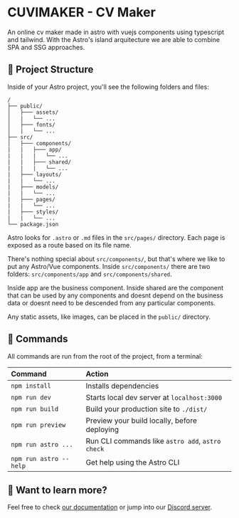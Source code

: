 # CUVIMAKER - CV Maker

An online cv maker made in astro with vuejs components using typescript and tailwind. With the Astro's island arquitecture we are able to combine SPA and SSG approaches.

## 🚀 Project Structure

Inside of your Astro project, you'll see the following folders and files:

```
/
├── public/
│   ├─── assets/
│   |   └── ...
│   ├─── fonts/
│   |   └── ...
├── src/
│   ├─── components/
|   |   ├─── app/
|   |   |   └── ...
|   |   ├─── shared/
|   |   |   └── ...
|   ├─── layouts/
|   |   └── ...
|   ├─── models/
|   |   └── ...
|   ├─── pages/
|   |   └── ...
|   ├─── styles/
|   |   └── ...
└── package.json
```

Astro looks for `.astro` or `.md` files in the `src/pages/` directory. Each page is exposed as a route based on its file name.

There's nothing special about `src/components/`, but that's where we like to put any Astro/Vue components.
Inside `src/components/` there are two folders: `src/components/app` and `src/components/shared`.

Inside app are the business component. Inside shared are the component that can be used by any components and doesnt depend on the business data or doesnt need to be descended from any particular components.

Any static assets, like images, can be placed in the `public/` directory.

## 🧞 Commands

All commands are run from the root of the project, from a terminal:

| Command                | Action                                           |
| :--------------------- | :----------------------------------------------- |
| `npm install`          | Installs dependencies                            |
| `npm run dev`          | Starts local dev server at `localhost:3000`      |
| `npm run build`        | Build your production site to `./dist/`          |
| `npm run preview`      | Preview your build locally, before deploying     |
| `npm run astro ...`    | Run CLI commands like `astro add`, `astro check` |
| `npm run astro --help` | Get help using the Astro CLI                     |

## 👀 Want to learn more?

Feel free to check [our documentation](https://docs.astro.build) or jump into our [Discord server](https://astro.build/chat).
